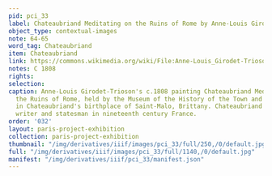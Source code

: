 ```yaml
---
pid: pci_33
label: Chateaubriand Meditating on the Ruins of Rome by Anne-Louis Girodet-Trioson
object_type: contextual-images
note: 64-65
word_tag: Chateaubriand
item: Chateaubriand
link: https://commons.wikimedia.org/wiki/File:Anne-Louis_Girodet-Trioson_006.jpg
notes: C 1808
rights: 
selection: 
caption: Anne-Louis Girodet-Trioson's c.1808 painting Chateaubriand Meditating on
  the Ruins of Rome, held by the Museum of the History of the Town and the Pays Malouin
  in Chateaubriand's birthplace of Saint-Malo, Brittany. Chateaubriand was a famous
  writer and statesman in nineteenth century France.
order: '032'
layout: paris-project-exhibition
collection: paris-project-exhibition
thumbnail: "/img/derivatives/iiif/images/pci_33/full/250,/0/default.jpg"
full: "/img/derivatives/iiif/images/pci_33/full/1140,/0/default.jpg"
manifest: "/img/derivatives/iiif/pci_33/manifest.json"
---
```

